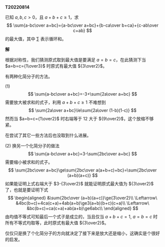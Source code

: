 **T20220814**

已知 $a,b,c>0$，且 $a+b+c\ge1$，求
$$
\sum{a-bc\over a+bc}={a-bc\over a+bc}+{b-ca\over b+ca}+{c-ab\over c+ab}
$$
的最大值，其中 $\sum$ 表示循环和。

**解**

根据对称性，我们猜测原式取到最大值是要满足 $a=b=c$，在此猜测下当 $a=b=c={1\over3}$ 时原式有最大值 ${3\over2}$。

有两种化简分子的方法。

$(1)$
$$
\sum{a-bc\over a+bc}=-3+\sum{2a\over a+bc}
$$
需要放大被求和的式子，利用 $a+b+c\ge 1$ 不难想到
$$
\sum{2a\over a+bc}\le\sum{2a\over (1-b)(1-c)}
$$
然而当 $a=b=c={1\over2}$ 时右端等于 $12$ 大于 ${9\over2}$，这个放缩不够紧。

在尝试了其它一些方法后也没取到什么进展。

$(2)$ 换另一个化简分子的做法
$$
\sum{a-bc\over a+bc}=3-\sum{2bc\over a+bc}
$$
需要缩小被求和的式子。
$$
\sum{2bc\over a+bc}\ge\sum{2bc\over a(a+b+c)+bc}=\sum{2bc\over (a+b)(a+c)}
$$
如果能证明上式右端大于 $3-{3\over2}$ 就能证明原式最大值为 ${3\over2}$ 了，也就是要证明下式
$$
\begin{aligned}
&\sum{2bc\over (a+b)(a+c)}\ge{3\over2}\\
\Leftarrow\ &4bc(b+c)+4ca(c+a)+4ab(a+b)\ge3(a+b)(b+c)(c+a)\\
\Leftarrow\ &bc(b+c)+ca(c+a)+ab(a+b)\ge6abc\\
\end{aligned}
$$
由均值不等式可知最后一个式子是成立的，当且仅当 $a+b+c=1,\ a=b=c$ 时所有不等式均取等，此时原式有最大值 ${3\over2}$。

仅仅只是换了个化简分子的方向就决定了接下来是放大还是缩小，这确实是个很好的启发。